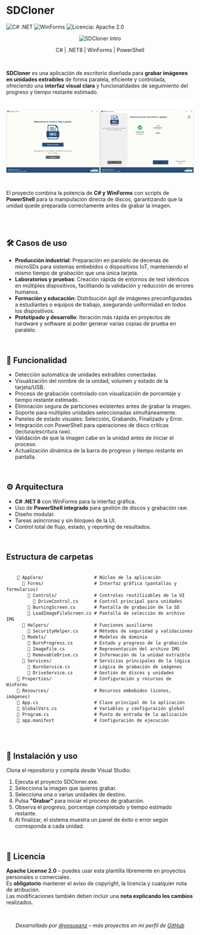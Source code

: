 <h1>SDCloner</h1>

<p>
  <img src="https://img.shields.io/badge/C%23-239120?style=flat&logo=dotnet&logoColor=white" alt="C# .NET" />
  <img src="https://img.shields.io/badge/WinForms-0078D7?style=flat&logo=windows&logoColor=white" alt="WinForms" />
  <img src="https://img.shields.io/badge/licencia-Apache%202.0-green?style=flat-square" alt="Licencia: Apache 2.0">
</p> 

<section>
  <p align="center">
    <img src="https://github.com/yosusanz/yosusanz/blob/main/images/sdcloner/intro.gif?raw=true" alt="SDCloner Intro" width="480"/>
  </p>
  
  
  <p align="center">C# | .NET8 | WinForms | PowerShell</p>
  <br>
  <p><strong>SDCloner</strong> es una aplicación de escritorio diseñada para <strong>grabar imágenes en unidades extraíbles</strong> de forma paralela, eficiente y controlada, ofreciendo una <strong>interfaz visual clara</strong> y funcionalidades de seguimiento del progreso y tiempo restante estimado.</p>
  <img src="https://github.com/yosusanz/yosusanz/blob/main/images/sdcloner/screenshots.png?raw=true" alt="SDCloner - pantallas splashscreen de la aplicación" width="846"/>
  <p>El proyecto combina la potencia de <strong>C# y WinForms</strong> con scripts de <strong>PowerShell</strong> para la manipulación directa de discos, garantizando que la unidad quede preparada correctamente antes de grabar la imagen.</p>
  <br>
  
  
  <br>
  <h2>🛠️ Casos de uso</h2>
  <ul>
    <li><strong>Producción industrial</strong>: Preparación en paralelo de decenas de microSDs para sistemas embebidos o dispositivos IoT, manteniendo el mismo tiempo de grabación que una única tarjeta.</li>
    <li><strong>Laboratorios y pruebas</strong>: Creación rápida de entornos de test idénticos en múltiples dispositivos, facilitando la validación y reducción de errores humanos.</li>
    <li><strong>Formación y educación</strong>: Distribución ágil de imágenes preconfiguradas a estudiantes o equipos de trabajo, asegurando uniformidad en todos los dispositivos.</li>
    <li><strong>Prototipado y desarrollo</strong>: Iteración más rápida en proyectos de hardware y software al poder generar varias copias de prueba en paralelo.</li>
  </ul>
  
  <br>
  <h2>🧠 Funcionalidad</h2>
  <ul>
    <li>Detección automática de unidades extraíbles conectadas.</li>
    <li>Visualización del nombre de la unidad, volumen y estado de la tarjeta/USB.</li>
    <li>Proceso de grabación controlado con visualización de porcentaje y tiempo restante estimado.</li>
    <li>Eliminación segura de particiones existentes antes de grabar la imagen.</li>
    <li>Soporte para múltiples unidades seleccionadas simultáneamente.</li>
    <li>Paneles de estado visuales: Selección, Grabando, Finalizado y Error.</li>
    <li>Integración con PowerShell para operaciones de disco críticas (lectura/escritura raw).</li>
    <li>Validación de que la imagen cabe en la unidad antes de iniciar el proceso.</li>
    <li>Actualización dinámica de la barra de progreso y tiempo restante en pantalla.</li>
  </ul>
  
  <br> 
  <h2>⚙️ Arquitectura</h2>
  <ul>
    <li><strong>C# .NET 8</strong> con WinForms para la interfaz gráfica.</li>
    <li>Uso de <strong>PowerShell integrado</strong> para gestión de discos y grabación raw.</li>
    <li>Diseño modular.</li>
    <li>Tareas asíncronas y sin bloqueo de la UI.</li>
    <li>Control total de flujo, estado, y reporting de resultados.</li>
  </ul>

  <br>
  <h2>Estructura de carpetas</h2>
  <pre><code>
    📁 AppCore/                   # Núcleo de la aplicación
      📁 Forms/                   # Interfaz gráfica (pantallas y formularios)
        📁 Controls/              # Controles reutilizables de la UI
          📄 DriveControl.cs      # Control principal para unidades
        📄 BurningScreen.cs       # Pantalla de grabación de la SD
        📄 LoadImageFileScreen.cs # Pantalla de selección de archivo IMG
      📁 Helpers/                 # Funciones auxiliares
        📄 SecurityHelper.cs      # Métodos de seguridad y validaciones
      📁 Models/                  # Modelos de dominio
        📄 BurnProgress.cs        # Estado y progreso de la grabación
        📄 ImageFile.cs           # Representación del archivo IMG
        📄 RemovableDrive.cs      # Información de la unidad extraíble
      📁 Services/                # Servicios principales de la lógica
        📄 BurnService.cs         # Lógica de grabación de imágenes
        📄 DriveService.cs        # Gestión de discos y unidades
    📁 Properties/                # Configuración y recursos de WinForms
    📁 Resources/                 # Recursos embebidos (iconos, imágenes)
    📄 App.cs                     # Clase principal de la aplicación
    📄 GlobalVars.cs              # Variables y configuración global
    📄 Program.cs                 # Punto de entrada de la aplicación
    📄 app.manifest               # Configuración de ejecución
  </code></pre>
  
  <br>
  <h2>🚀 Instalación y uso</h2>
  <p>Clona el repositorio y compila desde Visual Studio:</p>
  <ol>
    <li>Ejecuta el proyecto SDCloner.exe.</li>
    <li>Selecciona la imagen que quieres grabar.</li>
    <li>Selecciona una o varias unidades de destino.</li>
    <li>Pulsa <strong>"Grabar"</strong> para iniciar el proceso de grabación.</li>
    <li>Observa el progreso, porcentaje completado y tiempo estimado restante.</li>
    <li>Al finalizar, el sistema muestra un panel de éxito o error según corresponda a cada unidad.</li>
  </ol>

  <br>
  <h2>📄 Licencia</h2>
  <p>
    <strong>Apache License 2.0</strong> – puedes usar esta plantilla libremente en proyectos personales o comerciales.<br>
    Es <strong>obligatorio</strong> mantener el aviso de copyright, la licencia y cualquier nota de atribución.<br>
    Las modificaciones también deben incluir una <strong>nota explicando los cambios</strong> realizados.
  </p>

  <br>
  <p align="center"><i>Desarrollado por <a href="https://www.linkedin.com/in/yosusanz" target="_blank">@yosusanz</a> – más proyectos en mi perfil de <a href="https://github.com/yosusanz" target="_blank">GitHub</a></i></p>
</section>
